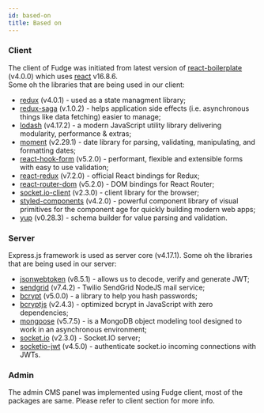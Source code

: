 ```yaml
---
id: based-on
title: Based on
---
```


### Client

The client of Fudge was initiated from latest version of [react-boilerplate](https://www.npmjs.com/package/reactjs-boilerplate) (v4.0.0) which uses [react](https://www.npmjs.com/package/react) v16.8.6.  
Some oh the libraries that are being used in our client:

- [redux](https://www.npmjs.com/package/redux) (v4.0.1) - used as a state managment library;
- [redux-saga](https://www.npmjs.com/package/redux-saga) (v.1.0.2) - helps application side effects (i.e. asynchronous things like data fetching) easier to manage;
- [lodash](https://www.npmjs.com/package/lodash) (v4.17.2) - a modern JavaScript utility library delivering modularity, performance & extras;
- [moment](https://www.npmjs.com/package/moment) (v2.29.1) - date library for parsing, validating, manipulating, and formatting dates;
- [react-hook-form](https://www.npmjs.com/package/react-hook-form) (v5.2.0) - performant, flexible and extensible forms with easy to use validation;
- [react-redux](https://www.npmjs.com/package/react-redux) (v7.2.0) - official React bindings for Redux;
- [react-router-dom](https://www.npmjs.com/package/react-router-dom) (v5.2.0) - DOM bindings for React Router;
- [socket.io-client](https://www.npmjs.com/package/socket.io-client) (v2.3.0) - client library for the browser;
- [styled-components](https://www.npmjs.com/package/styled-components) (v4.2.0) - powerful component library of visual primitives for the component age for quickly building modern web apps;
- [yup](https://www.npmjs.com/package/yup) (v0.28.3) - schema builder for value parsing and validation.

### Server

Express.js framework is used as server core (v4.17.1).
Some oh the libraries that are being used in our server:

- [jsonwebtoken](https://www.npmjs.com/package/jsonwebtoken) (v8.5.1) - allows us to decode, verify and generate JWT;
- [sendgrid](https://www.npmjs.com/package/@sendgrid/mail) (v7.4.2) - Twilio SendGrid NodeJS mail service;
- [bcrypt](https://www.npmjs.com/package/bcrypt) (v5.0.0) - a library to help you hash passwords;
- [bcryptjs](https://www.npmjs.com/package/bcryptjs) (v2.4.3) - optimized bcrypt in JavaScript with zero dependencies;
- [mongoose](https://www.npmjs.com/package/mongoose) (v5.7.5) - is a MongoDB object modeling tool designed to work in an asynchronous environment;
- [socket.io](https://www.npmjs.com/package/socket.io) (v2.3.0) - Socket.IO server;
- [socketio-jwt](https://www.npmjs.com/package/socketio-jwt) (v4.5.0) - authenticate socket.io incoming connections with JWTs.

### Admin

The admin CMS panel was implemented using Fudge client, most of the packages are same. Please refer to client section for more info.
